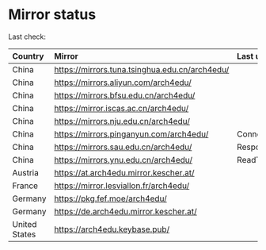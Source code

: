 <script src="./time.js"></script>
# Mirror status
Last check: <script type="text/javascript">localize(1670512843.8383179);</script>

|Country|Mirror|Last update|
|:------|:-----|:----------|
|China|https://mirrors.tuna.tsinghua.edu.cn/arch4edu/|<script type="text/javascript">localize(1670481388);</script>|
|China|https://mirrors.aliyun.com/arch4edu/|<script type="text/javascript">localize(1670395093);</script>|
|China|https://mirrors.bfsu.edu.cn/arch4edu/|<script type="text/javascript">localize(1670481388);</script>|
|China|https://mirror.iscas.ac.cn/arch4edu/|<script type="text/javascript">localize(1670481388);</script>|
|China|https://mirrors.nju.edu.cn/arch4edu/|<script type="text/javascript">localize(1670395093);</script>|
|China|https://mirrors.pinganyun.com/arch4edu/|ConnectTimeout|
|China|https://mirrors.sau.edu.cn/arch4edu/|Response 500|
|China|https://mirrors.ynu.edu.cn/arch4edu/|ReadTimeout|
|Austria|https://at.arch4edu.mirror.kescher.at/|<script type="text/javascript">localize(1670481388);</script>|
|France|https://mirror.lesviallon.fr/arch4edu/|<script type="text/javascript">localize(1670481388);</script>|
|Germany|https://pkg.fef.moe/arch4edu/|<script type="text/javascript">localize(1670481388);</script>|
|Germany|https://de.arch4edu.mirror.kescher.at/|<script type="text/javascript">localize(1670481388);</script>|
|United States|https://arch4edu.keybase.pub/|<script type="text/javascript">localize(1670438119);</script>|

<script src="./tablefilter/tablefilter.js"></script>
<script src="./table.js"></script>